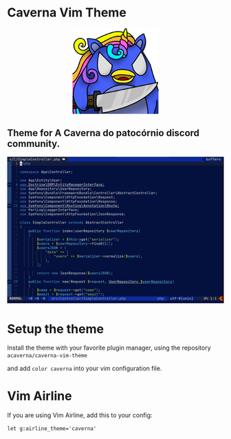 # Caverna Vim Theme

<p align="center">
    <img src="assets/patocornio.png">
</p>

## Theme for A Caverna do patocórnio discord community.

<p align="center">
    <img src="assets/theme.png">
</p>

# Setup the theme

Install the theme with your favorite plugin manager, using the repository `acaverna/caverna-vim-theme`

and add `color caverna` into your vim configuration file.

# Vim Airline

If you are using Vim Airline, add this to your config:

```
let g:airline_theme='caverna'
```
